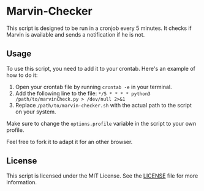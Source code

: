 # Marvin-Checker

This script is designed to be run in a cronjob every 5 minutes. It checks if Marvin is available and sends a notification if he is not.

## Usage

To use this script, you need to add it to your crontab. Here's an example of how to do it:

1. Open your crontab file by running `crontab -e` in your terminal.
2. Add the following line to the file: `*/5 * * * * python3 /path/to/marvinCheck.py > /dev/null 2>&1`
3. Replace `/path/to/marvin-checker.sh` with the actual path to the script on your system.

Make sure to change the `options.profile` variable in the script to your own profile.

Feel free to fork it to adapt it for an other browser.
## License

This script is licensed under the MIT License. See the [LICENSE](LICENSE) file for more information.


